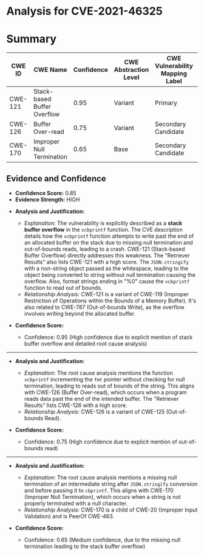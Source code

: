 # Analysis for CVE-2021-46325

# Summary
| CWE ID | CWE Name | Confidence | CWE Abstraction Level | CWE Vulnerability Mapping Label | CWE-Vulnerability Mapping Notes |
|---|---|---|---|---|---|
| CWE-121 | Stack-based Buffer Overflow | 0.95 | Variant |  Primary | Allowed  |
| CWE-126 | Buffer Over-read | 0.75 | Variant | Secondary Candidate | Allowed |
| CWE-170 | Improper Null Termination | 0.65 | Base | Secondary Candidate | Allowed |

## Evidence and Confidence

*   **Confidence Score:** 0.85
*   **Evidence Strength:** HIGH

- **Analysis and Justification:**  
  - *Explanation:* The vulnerability is explicitly described as a **stack buffer overflow** in the `vcbprintf` function. The CVE description details how the `vcbprintf` function attempts to write past the end of an allocated buffer on the stack due to missing null termination and out-of-bounds reads, leading to a crash. CWE-121 (Stack-based Buffer Overflow) directly addresses this weakness. The "Retriever Results" also lists CWE-121 with a high score. The `JSON.stringify` with a non-string object passed as the whitespace, leading to the object being converted to string without null termination causing the overflow. Also, format strings ending in "%0" cause the `vcbprintf` function to read out of bounds.
  - *Relationship Analysis:* CWE-121 is a variant of CWE-119 (Improper Restriction of Operations within the Bounds of a Memory Buffer). It's also related to CWE-787 (Out-of-bounds Write), as the overflow involves writing beyond the allocated buffer.

- **Confidence Score:**  
  - Confidence: 0.95 (High confidence due to explicit mention of stack buffer overflow and detailed root cause analysis)

---
- **Analysis and Justification:**  
  - *Explanation:* The root cause analysis mentions the function `vcbprintf` incrementing the `fmt` pointer without checking for null termination, leading to reads out of bounds of the string. This aligns with CWE-126 (Buffer Over-read), which occurs when a program reads data past the end of the intended buffer. The "Retriever Results" lists CWE-126 with a high score.
  - *Relationship Analysis:* CWE-126 is a variant of CWE-125 (Out-of-bounds Read).

- **Confidence Score:**  
  - Confidence: 0.75 (High confidence due to explicit mention of out-of-bounds read)

---
- **Analysis and Justification:**  
  - *Explanation:* The root cause analysis mentions a missing null termination of an intermediate string after `JSON.stringify` conversion and before passing it to `cbprintf`. This aligns with CWE-170 (Improper Null Termination), which occurs when a string is not properly terminated with a null character.
  - *Relationship Analysis:* CWE-170 is a child of CWE-20 (Improper Input Validation) and is PeerOf CWE-463.

- **Confidence Score:**  
  - Confidence: 0.65 (Medium confidence, due to the missing null termination leading to the stack buffer overflow)